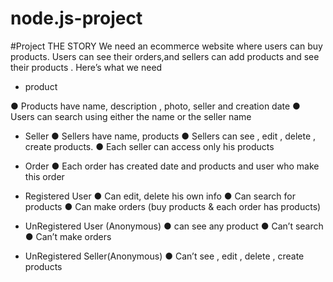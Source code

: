 # node.js-project
#Project
THE STORY
We need an ecommerce website where users can buy products.
Users can see their orders,and sellers can add products and see their
products .
Here’s what we need
- product

● Products have name, description , photo, seller and creation
date
● Users can search using either the name or the seller name

- Seller
● Sellers have name, products
● Sellers can see , edit , delete , create products.
● Each seller can access only his products

- Order
● Each order has created date and products and user who make
this order

- Registered User
● Can edit, delete his own info
● Can search for products
● Can make orders (buy products & each order has products)

- UnRegistered User (Anonymous)
● can see any product
● Can’t search
● Can’t make orders

- UnRegistered Seller(Anonymous)
● Can’t see , edit , delete , create products
